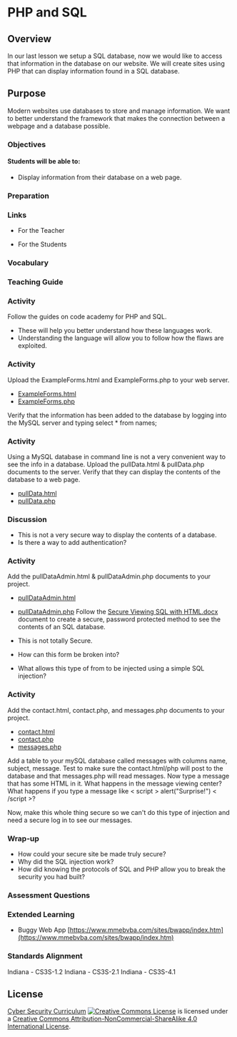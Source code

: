 # PHP and SQL

## Overview
In our last lesson we setup a SQL database, now we would like to access that information in the database on our website.  We will create sites using PHP that can display information found in a SQL database.

## Purpose
Modern websites use databases to store and manage information.  We want to better understand the framework that makes the connection between a webpage and a database possible.

### Objectives
#### Students will be able to:
- Display information from their database on a web page.

### Preparation

### Links
- For the Teacher

- For the Students


### Vocabulary

### Teaching Guide
### Activity
Follow the guides on code academy for PHP and SQL.
- These will help you better understand how these languages work.
- Understanding the language will allow you to follow how the flaws are exploited.

### Activity
Upload the ExampleForms.html and ExampleForms.php to your web server.
- [ExampleForms.html](html/ExampleForms.html)
- [ExampleForms.php](html/ExampleForms.php)

Verify that the information has been added to the database by logging into the MySQL server and typing
select * from names;

### Activity
Using a MySQL database in command line is not a very convenient way to see the info in a database. Upload the pullData.html & pullData.php documents to the server.
Verify that they can display the contents of the database to a web page.
- [pullData.html](html/pullData.html)
- [pullData.php](html/pullData.php)

### Discussion
- This is not a very secure way to display the contents of a database.
- Is there a way to add authentication?


### Activity
Add the pullDataAdmin.html & pullDataAdmin.php documents to your project.
- [pullDataAdmin.html](html/pullDataAdmin.html)
- [pullDataAdmin.php](html/pullDataAdmin.php)
Follow the [Secure Viewing SQL with HTML.docx](docs/Secure_Viewing_SQL_HTML.docx) document to create a secure, password protected method to see the contents of an SQL database.

- This is not totally Secure.
- How can this form be broken into?
- What allows this type of from to be injected using a simple SQL injection?

### Activity
Add the contact.html, contact.php, and messages.php documents to your project.
- [contact.html](html/contact.html)
- [contact.php](html/contact.php)
- [messages.php](html/messages.php)

Add a table to your mySQL database called messages with columns name, subject, message.
Test to make sure the contact.html/php will post to the database and that messages.php will read messages.
Now type a message that has some HTML in it. What happens in the message viewing center?
What happens if you type a message like &lt; script &gt; alert("Surprise!") &lt; /script &gt;?

Now, make this whole thing secure so we can't do this type of injection and need a secure log in to see our messages.

### Wrap-up
- How could your secure site be made truly secure?
- Why did the SQL injection work?
- How did knowing the protocols of SQL and PHP allow you to break the security you had built?

### Assessment Questions

### Extended Learning
- Buggy Web App [https://www.mmebvba.com/sites/bwapp/index.htm](https://www.mmebvba.com/sites/bwapp/index.htm)

### Standards Alignment
Indiana - CS3S-1.2
Indiana - CS3S-2.1
Indiana - CS3S-4.1
## License
[Cyber Security Curriculum](https://github.com/DerekBabb/CyberSecurity) <a rel="license" href="http://creativecommons.org/licenses/by-nc-sa/4.0/"><img alt="Creative Commons License" style="border-width:0" src="https://i.creativecommons.org/l/by-nc-sa/4.0/88x31.png" /></a> is licensed under a <a rel="license" href="http://creativecommons.org/licenses/by-nc-sa/4.0/">Creative Commons Attribution-NonCommercial-ShareAlike 4.0 International License</a>.

